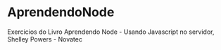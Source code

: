 # AprendendoNode
Exercicios do Livro Aprendendo Node - Usando Javascript no servidor, Shelley Powers - Novatec
